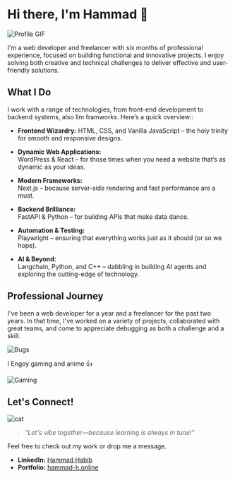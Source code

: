 # Hi there, I'm Hammad 👋

![Profile GIF](https://media1.giphy.com/media/v1.Y2lkPTc5MGI3NjExNWZlbXVjMjdvY3k4OGZvM3gxcmkxdW9mZmRma3kybGJ6bnc4empxNiZlcD12MV9pbnRlcm5hbF9naWZfYnlfaWQmY3Q9Zw/iIqmM5tTjmpOB9mpbn/giphy.gif)


I'm a web developer and freelancer with six months of professional experience, focused on building functional and innovative projects. I enjoy solving both creative and technical challenges to deliver effective and user-friendly solutions.

## What I Do

I work with a range of technologies, from front-end development to backend systems, also llm framworks. Here’s a quick overview::

- **Frontend Wizardry:**
 HTML, CSS, and Vanilla JavaScript – the holy trinity for smooth and responsive designs.

- **Dynamic Web Applications:**  
  WordPress & React – for those times when you need a website that’s as dynamic as your ideas.

- **Modern Frameworks:**  
  Next.js – because server-side rendering and fast performance are a must.

- **Backend Brilliance:**  
  FastAPI & Python – for building APIs that make data dance.

- **Automation & Testing:**  
  Playwright – ensuring that everything works just as it should (or so we hope).

- **AI & Beyond:**  
  Langchain, Python, and C++ – dabbling in building AI agents and exploring the cutting-edge of technology.

## Professional Journey

I've been a web developer for a year and a freelancer for the past two years. In that time, I've worked on a variety of projects, collaborated with great teams, and come to appreciate debugging as both a challenge and a skill.

![Bugs](https://media0.giphy.com/media/v1.Y2lkPTc5MGI3NjExYzZzcjhuMjdvMGVzYWFvNmxrOXQ0d2QxMnZwa3hudmV1NGd5NjdncSZlcD12MV9pbnRlcm5hbF9naWZfYnlfaWQmY3Q9Zw/awGA2x8j6BlgSAOG5e/giphy.gif)


  I Engoy gaming and anime 👍
  
![Gaming](https://media0.giphy.com/media/v1.Y2lkPTc5MGI3NjExaHp2dWdwajd1bXk2N3pqbm1kd3Z2YXphbXJuNzJqZDVqaG5teDFhYiZlcD12MV9pbnRlcm5hbF9naWZfYnlfaWQmY3Q9Zw/aLg72WcY7gUaCKUDdK/giphy.gif)

## Let's Connect!


![cat](https://media4.giphy.com/media/v1.Y2lkPTc5MGI3NjExNGE5ZmJ1Y21tM2NxandpNnFzNHh2NmxmOHhnMXFyb2MxaTV4cDc4cCZlcD12MV9pbnRlcm5hbF9naWZfYnlfaWQmY3Q9Zw/RddaRQbuBgcgw/giphy.gif)

> *"Let's vibe together—because learning is always in tune!"*

Feel free to check out my work or drop me a message.


- **LinkedIn:** [Hammad Habib](https://www.linkedin.com/in/hammad-habib-257b872ba/) <!-- Replace with your LinkedIn URL -->
- **Portfolio:** [hammad-h.online](https://hammad-h.online) <!-- Replace with your portfolio URL -->



